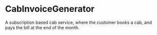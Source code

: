 # CabInvoiceGenerator
A subscription based cab service, where the customer books a cab, and pays the bill at the end of the month.
